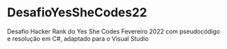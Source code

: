 # DesafioYesSheCodes22
Desafio Hacker Rank do Yes She Codes Fevereiro 2022
com 
pseudocódigo
e resolução em C#, adaptado para o Visual Studio
